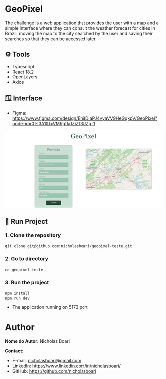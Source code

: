 # GeoPixel 

The challenge is a web application that provides the user with a map and a simple interface where they can consult the weather forecast for cities in Brazil, moving the map to the city searched by the user and saving their searches so that they can be accessed later.

##  ⚙️ Tools

- Typescript
- React 18.2
- OpenLayers
- Axios

## 🪟 Interface

- Figma: https://www.figma.com/design/Eh8DIaPJ4vyaVV9HeGqkpV/GeoPixel?node-id=0%3A1&t=VMRgfkrlZiZ13UZg-1

![alt text](geopixel.png)

## 🚀 Run Project

### 1. Clone the repository

```
git clone git@github.com:nicholasboari/geopixel-teste.git
```

### 2. Go to directory

```
cd geopixel-teste
```

### 3. Run the project

```
npm install
npm run dev
```

- The application running on 5173 port

# Author

**Nome do Autor:** Nicholas Boari

**Contact:**
- E-mail: nicholasboari@gmail.com
- LinkedIn: https://www.linkedin.com/in/nicholasboari/
- GitHub: https://github.com/nicholasboari
